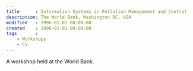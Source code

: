 ```yaml
---
title      : Information Systems in Pollution Management and Control
description: The World Bank, Washington DC, USA
modified   : 1996-01-01 00:00:00
created    : 1996-01-01 00:00:00
tags       :
    - Workshops
    - CV
---
```


A workshop held at the World Bank.
